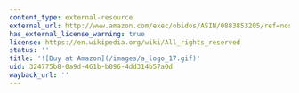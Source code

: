 ```yaml
---
content_type: external-resource
external_url: http://www.amazon.com/exec/obidos/ASIN/0883853205/ref=nosim/mitopencourse-20
has_external_license_warning: true
license: https://en.wikipedia.org/wiki/All_rights_reserved
status: ''
title: '![Buy at Amazon](/images/a_logo_17.gif)'
uid: 324775b8-0a9d-461b-b896-4dd314b57a0d
wayback_url: ''
---
```

